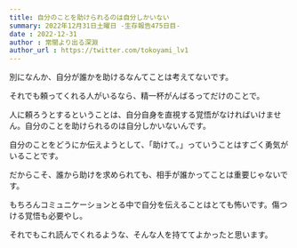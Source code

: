 ```yaml
---
title: 自分のことを助けられるのは自分しかいない
summary: 2022年12月31日土曜日 -生存報告475日目-
date : 2022-12-31
author : 常闇より出る深淵
author_url : https://twitter.com/tokoyami_lv1
---
```


別になんか、自分が誰かを助けるなんてことは考えてないです。

それでも頼ってくれる人がいるなら、精一杯がんばるってだけのことで。

人に頼ろうとするということは、自分自身を直視する覚悟がなければいけません。自分のことを助けられるのは自分しかいないんです。

自分のことをどうにか伝えようとして、「助けて。」っていうことはすごく勇気がいることです。

だからこそ、誰から助けを求められても、相手が誰かってことは重要じゃないです。

もちろんコミュニケーションとる中で自分を伝えることはとても怖いです。傷つける覚悟も必要やし。

それでもこれ読んでくれるような、そんな人を持ててよかったと思います。